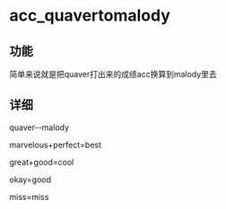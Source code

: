 # acc_quavertomalody
## 功能
简单来说就是把quaver打出来的成绩acc换算到malody里去
## 详细
quaver--malody  

marvelous+perfect=best  

great+good=cool  

okay=good  

miss=miss  

